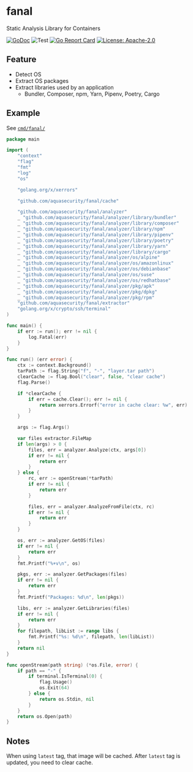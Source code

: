 # fanal
Static Analysis Library for Containers

[![GoDoc](https://godoc.org/github.com/aquasecurity/fanal?status.svg)](https://godoc.org/github.com/aquasecurity/fanal)
![Test](https://github.com/aquasecurity/fanal/workflows/Test/badge.svg)
[![Go Report Card](https://goreportcard.com/badge/github.com/aquasecurity/fanal)](https://goreportcard.com/report/github.com/aquasecurity/fanal)
[![License: Apache-2.0](https://img.shields.io/badge/License-Apache%202.0-blue.svg)](https://github.com/aquasecurity/fanal/blob/main/LICENSE)

## Feature
- Detect OS
- Extract OS packages
- Extract libraries used by an application
  - Bundler, Composer, npm, Yarn, Pipenv, Poetry, Cargo

## Example
See [`cmd/fanal/`](cmd/fanal)

```go
package main

import (
	"context"
	"flag"
	"fmt"
	"log"
	"os"

	"golang.org/x/xerrors"

	"github.com/aquasecurity/fanal/cache"

	"github.com/aquasecurity/fanal/analyzer"
	_ "github.com/aquasecurity/fanal/analyzer/library/bundler"
	_ "github.com/aquasecurity/fanal/analyzer/library/composer"
	_ "github.com/aquasecurity/fanal/analyzer/library/npm"
	_ "github.com/aquasecurity/fanal/analyzer/library/pipenv"
	_ "github.com/aquasecurity/fanal/analyzer/library/poetry"
	_ "github.com/aquasecurity/fanal/analyzer/library/yarn"
	_ "github.com/aquasecurity/fanal/analyzer/library/cargo"
	_ "github.com/aquasecurity/fanal/analyzer/os/alpine"
	_ "github.com/aquasecurity/fanal/analyzer/os/amazonlinux"
	_ "github.com/aquasecurity/fanal/analyzer/os/debianbase"
	_ "github.com/aquasecurity/fanal/analyzer/os/suse"
	_ "github.com/aquasecurity/fanal/analyzer/os/redhatbase"
	_ "github.com/aquasecurity/fanal/analyzer/pkg/apk"
	_ "github.com/aquasecurity/fanal/analyzer/pkg/dpkg"
	_ "github.com/aquasecurity/fanal/analyzer/pkg/rpm"
	"github.com/aquasecurity/fanal/extractor"
	"golang.org/x/crypto/ssh/terminal"
)

func main() {
	if err := run(); err != nil {
		log.Fatal(err)
	}
}

func run() (err error) {
	ctx := context.Background()
	tarPath := flag.String("f", "-", "layer.tar path")
	clearCache := flag.Bool("clear", false, "clear cache")
	flag.Parse()

	if *clearCache {
		if err = cache.Clear(); err != nil {
			return xerrors.Errorf("error in cache clear: %w", err)
		}
	}

	args := flag.Args()

	var files extractor.FileMap
	if len(args) > 0 {
		files, err = analyzer.Analyze(ctx, args[0])
		if err != nil {
			return err
		}
	} else {
		rc, err := openStream(*tarPath)
		if err != nil {
			return err
		}

		files, err = analyzer.AnalyzeFromFile(ctx, rc)
		if err != nil {
			return err
		}
	}

	os, err := analyzer.GetOS(files)
	if err != nil {
		return err
	}
	fmt.Printf("%+v\n", os)

	pkgs, err := analyzer.GetPackages(files)
	if err != nil {
		return err
	}
	fmt.Printf("Packages: %d\n", len(pkgs))

	libs, err := analyzer.GetLibraries(files)
	if err != nil {
		return err
	}
	for filepath, libList := range libs {
		fmt.Printf("%s: %d\n", filepath, len(libList))
	}
	return nil
}

func openStream(path string) (*os.File, error) {
	if path == "-" {
		if terminal.IsTerminal(0) {
			flag.Usage()
			os.Exit(64)
		} else {
			return os.Stdin, nil
		}
	}
	return os.Open(path)
}

```


## Notes
When using `latest` tag, that image will be cached. After `latest` tag is updated, you need to clear cache.



